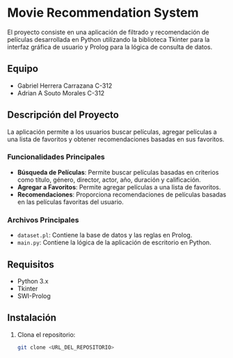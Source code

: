 #  Movie Recommendation System

El proyecto consiste en una aplicación de filtrado y recomendación de películas desarrollada en Python utilizando la biblioteca Tkinter para la interfaz gráfica de usuario y Prolog para la lógica de consulta de datos.

## Equipo

- Gabriel Herrera Carrazana C-312
- Adrian A Souto Morales C-312

## Descripción del Proyecto

La aplicación permite a los usuarios buscar películas, agregar películas a una lista de favoritos y obtener recomendaciones basadas en sus favoritos.

### Funcionalidades Principales

- **Búsqueda de Películas**: Permite buscar películas basadas en criterios como título, género, director, actor, año, duración y calificación.
- **Agregar a Favoritos**: Permite agregar películas a una lista de favoritos.
- **Recomendaciones**: Proporciona recomendaciones de películas basadas en las películas favoritas del usuario.

### Archivos Principales

- `dataset.pl`: Contiene la base de datos y las reglas en Prolog.
- `main.py`: Contiene la lógica de la aplicación de escritorio en Python.

## Requisitos

- Python 3.x
- Tkinter
- SWI-Prolog

## Instalación

1. Clona el repositorio:
   ```sh
   git clone <URL_DEL_REPOSITORIO>
